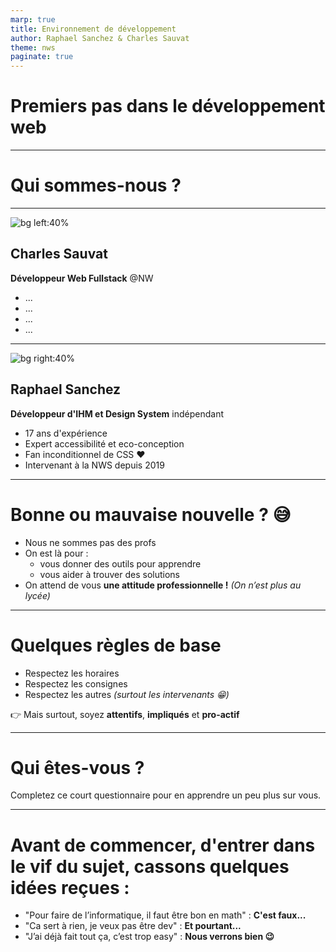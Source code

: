 ```yaml
---
marp: true
title: Environnement de développement
author: Raphael Sanchez & Charles Sauvat
theme: nws
paginate: true
---
```


<!-- Slide 01 -->
<!-- _class: cover invert -->
<!-- _paginate: false -->

# Premiers pas dans le développement web

---

<!-- _class: chapter -->

# Qui sommes-nous ?

---

![bg left:40%](https://media.licdn.com/dms/image/v2/D4E03AQGGE_B06uzoww/profile-displayphoto-shrink_400_400/profile-displayphoto-shrink_400_400/0/1724308653622?e=1730332800&v=beta&t=ozlQSmFxYQAWnNwWozr8UNve-uha3i9ZcilojGN_y2c)

## Charles Sauvat

**Développeur Web Fullstack** @NW

<!-- TODO: a compléter par Charles -->

- ...
- ...
- ...
- ...

---

![bg right:40% ](https://media.licdn.com/dms/image/v2/D4E03AQHnDgI2f9wt1A/profile-displayphoto-shrink_800_800/profile-displayphoto-shrink_800_800/0/1722346283891?e=1730332800&v=beta&t=LmsfC5haHpAi38mhmCGLPNXSHw_9oMkt5ibgWclecdk)

## Raphael Sanchez

**Développeur d'IHM et Design System** indépendant

- 17 ans d'expérience
- Expert accessibilité et eco-conception
- Fan inconditionnel de CSS ♥️
- Intervenant à la NWS depuis 2019

---

# Bonne ou mauvaise nouvelle ? 😅

- Nous ne sommes pas des profs
- On est là pour :
  - vous donner des outils pour apprendre
  - vous aider à trouver des solutions
- On attend de vous **une attitude professionnelle !** _(On n’est plus au lycée)_

---

# Quelques règles de base

- Respectez les horaires
- Respectez les consignes
- Respectez les autres _(surtout les intervenants 😁)_

👉 Mais surtout, soyez **attentifs**, **impliqués** et **pro-actif**

---

<!-- _class: chapter -->

# Qui êtes-vous ?

Completez ce court questionnaire pour en apprendre un peu plus sur vous.

<!-- TODO: Creer le Quizz sur Google form -->

---

<!-- _class:  invert -->

# Avant de commencer, d'entrer dans le vif du sujet, cassons quelques idées reçues :

- "Pour faire de l’informatique, il faut être bon en math" : **C'est faux...**
- "Ca sert à rien, je veux pas être dev" : **Et pourtant...**
- "J’ai déjà fait tout ça, c’est trop easy" : **Nous verrons bien 😉**
